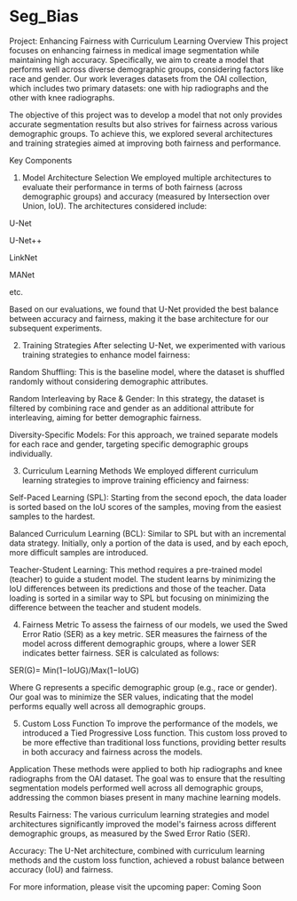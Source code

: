 # Seg_Bias
Project: Enhancing Fairness with Curriculum Learning
Overview
This project focuses on enhancing fairness in medical image segmentation while maintaining high accuracy. Specifically, we aim to create a model that performs well across diverse demographic groups, considering factors like race and gender. Our work leverages datasets from the OAI collection, which includes two primary datasets: one with hip radiographs and the other with knee radiographs.

The objective of this project was to develop a model that not only provides accurate segmentation results but also strives for fairness across various demographic groups. To achieve this, we explored several architectures and training strategies aimed at improving both fairness and performance.

Key Components
1. Model Architecture Selection
We employed multiple architectures to evaluate their performance in terms of both fairness (across demographic groups) and accuracy (measured by Intersection over Union, IoU). The architectures considered include:

U-Net

U-Net++

LinkNet

MANet

etc.

Based on our evaluations, we found that U-Net provided the best balance between accuracy and fairness, making it the base architecture for our subsequent experiments.

2. Training Strategies
After selecting U-Net, we experimented with various training strategies to enhance model fairness:

Random Shuffling: This is the baseline model, where the dataset is shuffled randomly without considering demographic attributes.

Random Interleaving by Race & Gender: In this strategy, the dataset is filtered by combining race and gender as an additional attribute for interleaving, aiming for better demographic fairness.

Diversity-Specific Models: For this approach, we trained separate models for each race and gender, targeting specific demographic groups individually.

3. Curriculum Learning Methods
We employed different curriculum learning strategies to improve training efficiency and fairness:

Self-Paced Learning (SPL): Starting from the second epoch, the data loader is sorted based on the IoU scores of the samples, moving from the easiest samples to the hardest.

Balanced Curriculum Learning (BCL): Similar to SPL but with an incremental data strategy. Initially, only a portion of the data is used, and by each epoch, more difficult samples are introduced.

Teacher-Student Learning: This method requires a pre-trained model (teacher) to guide a student model. The student learns by minimizing the IoU differences between its predictions and those of the teacher. Data loading is sorted in a similar way to SPL but focusing on minimizing the difference between the teacher and student models.

4. Fairness Metric
To assess the fairness of our models, we used the Swed Error Ratio (SER) as a key metric. SER measures the fairness of the model across different demographic groups, where a lower SER indicates better fairness. SER is calculated as follows:


SER(G)= Min(1−IoUG)/Max(1−IoUG)
​
 
Where 
G represents a specific demographic group (e.g., race or gender). Our goal was to minimize the SER values, indicating that the model performs equally well across all demographic groups.

5. Custom Loss Function
To improve the performance of the models, we introduced a Tied Progressive Loss function. This custom loss proved to be more effective than traditional loss functions, providing better results in both accuracy and fairness across the models.

Application
These methods were applied to both hip radiographs and knee radiographs from the OAI dataset. The goal was to ensure that the resulting segmentation models performed well across all demographic groups, addressing the common biases present in many machine learning models.

Results
Fairness: The various curriculum learning strategies and model architectures significantly improved the model's fairness across different demographic groups, as measured by the Swed Error Ratio (SER).

Accuracy: The U-Net architecture, combined with curriculum learning methods and the custom loss function, achieved a robust balance between accuracy (IoU) and fairness.

For more information, please visit the upcoming paper: Coming Soon
